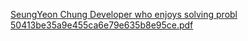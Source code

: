 [SeungYeon Chung Developer who enjoys solving probl 50413be35a9e455ca6e79e635b8e95ce.pdf](https://github.com/40LF0/40LF0/files/12918142/SeungYeon.Chung.Developer.who.enjoys.solving.probl.50413be35a9e455ca6e79e635b8e95ce.pdf)
